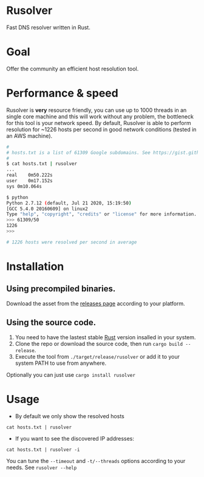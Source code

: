 # Rusolver
Fast DNS resolver written in Rust.

# Goal
Offer the community an efficient host resolution tool.

# Performance & speed
Rusolver is **very** resource friendly, you can use up to 1000 threads in an single core machine and this will work without any problem, the bottleneck for this tool is your network speed. By default, Rusolver is able to perform resolution for ~1226 hosts per second in good network conditions (tested in an AWS machine).

```bash
#
# hosts.txt is a list of 61309 Google subdomains. See https://gist.github.com/Edu4rdSHL/90ddc4742b816439a112a95039a95312
#
$ cat hosts.txt | rusolver
...
real	0m50.222s
user	0m17.152s
sys	0m10.064s

$ python
Python 2.7.12 (default, Jul 21 2020, 15:19:50) 
[GCC 5.4.0 20160609] on linux2
Type "help", "copyright", "credits" or "license" for more information.
>>> 61309/50
1226
>>> 

# 1226 hosts were resolved per second in average
```

# Installation

## Using precompiled binaries.

Download the asset from the [releases page](https://github.com/Edu4rdSHL/rusolver/releases/latest) according to your platform.

## Using the source code.

1. You need to have the lastest stable [Rust](https://www.rust-lang.org/) version insalled in your system.
2. Clone the repo or download the source code, then run `cargo build --release`.
3. Execute the tool from `./target/release/rusolver` or add it to your system PATH to use from anywhere.

Optionally you can just use `cargo install rusolver`

# Usage
* By default we only show the resolved hosts
```
cat hosts.txt | rusolver
```
* If you want to see the discovered IP addresses:
```
cat hosts.txt | rusolver -i
```
You can tune the `--timeout` and `-t/--threads` options according to your needs. See `rusolver --help`
